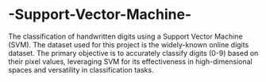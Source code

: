 # -Support-Vector-Machine-
The classification of handwritten digits using a Support Vector Machine (SVM). The dataset used for this project is the widely-known online digits dataset. The primary objective is to accurately classify digits (0-9) based on their pixel values, leveraging SVM for its effectiveness in high-dimensional spaces and versatility in classification tasks.
